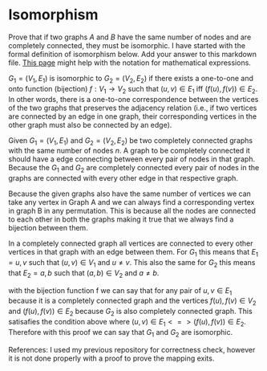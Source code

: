 # Isomorphism

Prove that if two graphs $A$ and $B$ have the same number of nodes and are
completely connected, they must be isomorphic. I have started with the formal
definition of isomorphism below. Add your answer to this markdown file. [This
page](https://docs.github.com/en/get-started/writing-on-github/working-with-advanced-formatting/writing-mathematical-expressions)
might help with the notation for mathematical expressions.

$G_1=(V_1 , E_1)$ is isomorphic to $G_2 = (V_2, E_2)$ if there exists a
one-to-one and onto function (bijection) $f: V_1 \rightarrow V_2$ such that $(u,v)
\in E_1$ iff $(f(u),f(v)) \in E_2$. In other words, there is a one-to-one correspondence between the vertices of the two graphs that preserves the adjacency relation (i.e., if two vertices are connected by an edge in one graph, their corresponding vertices in the other graph must also be connected by an edge).

Given $G_1 = (V_1, E_1)$ and $G_2 = (V_2, E_2)$ be two completely connected graphs with the same number of nodes $n$. A graph to be completely connected it should have a edge connecting between every pair of nodes in that graph. Because the $G_1$ and $G_2$ are completely connected every pair of nodes in the graphs are connected with every other edge in that respective graph. 

Because the given graphs also have the same number of vertices we can take any vertex in Graph A and we can always find a corresponding vertex in graph B in any permutation. This is because all the nodes are connected to each other in both the graphs making it true that we always find a bijection between them. 

In a completely connected graph all vertices are connected to every other vertices in that graph with an edge between them. For $G_1$ this means that $E_1 = {u, v}$ such that $(u, v) \in V_1$ and $u \ne v$. This also the same for $G_2$ this means that $E_2 = {a, b}$ such that $(a, b) \in V_2$ and $a \ne b$.

with the bijection function f we can say that for any pair of ${u, v} \in E_1$ because it is a completely connected graph and the vertices $f(u), f(v) \in V_2$ and $(f(u), f(v)) \in E_2$ because $G_2$ is also completely connected graph. This satisafies the condition above where $(u,v) \in E_1 <=> (f(u),f(v)) \in E_2$. Therefore with this proof we can say that $G_1$ and $G_2$ are isomorphic.

References: I used my previous repository for correctness check, however it is not done properly with a proof to prove the mapping exits.